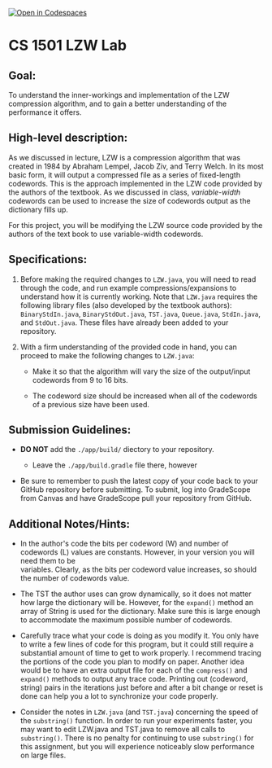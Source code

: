 [![Open in Codespaces](https://classroom.github.com/assets/launch-codespace-7f7980b617ed060a017424585567c406b6ee15c891e84e1186181d67ecf80aa0.svg)](https://classroom.github.com/open-in-codespaces?assignment_repo_id=14153920)
# CS 1501 LZW Lab

## Goal:
To understand the inner-workings and implementation of the LZW compression
algorithm, and to gain a better understanding of the performance it offers.


## High-level description:
As we discussed in lecture, LZW is a compression algorithm that was created in
1984 by Abraham Lempel, Jacob Ziv, and Terry Welch. In its most basic form, it
will output a compressed file as a series of fixed-length codewords. This is the
approach implemented in the LZW code provided by the authors of the textbook.
As we discussed in class, *variable-width* codewords can be used to increase
the size of codewords output as the dictionary fills up.

For this project, you will be modifying the LZW source code provided by the
authors of the text book to use variable-width codewords.


## Specifications:
1. Before making the required changes to `LZW.java`, you will need to read
	through the code, and run example compressions/expansions to understand
	how it is currently working. Note that `LZW.java` requires the following
	library files (also developed by the textbook authors): `BinaryStdIn.java`,
	`BinaryStdOut.java`, `TST.java`, `Queue.java`, `StdIn.java`, and `StdOut.java`.
	These files have already been added to your repository.

1. With a firm understanding of the provided code in hand, you can proceed to
	make the following changes to `LZW.java`:

	* Make it so that the algorithm will vary the size of the output/input codewords
		from 9 to 16 bits.

	* The codeword size should be increased when all of the codewords of a previous
		size have been used.


## Submission Guidelines:
* **DO NOT** add the `./app/build/` diectory to your repository.
    * Leave the `./app/build.gradle` file there, however

* Be sure to remember to push the latest copy of your code back to your GitHub
    repository before submitting. To submit, log into GradeScope from Canvas and
    have GradeScope pull your repository from GitHub.


## Additional Notes/Hints:
* In the author's code the bits per codeword (W) and number of codewords
	(L) values are constants. However, in your version you will need them to be 	
	variables. Clearly, as the bits per codeword value increases, so should the number
	of codewords value.

* The TST the author uses can grow dynamically, so it does not matter how large
	the dictionary will be. However, for the `expand()` method an array of String
	is used for the dictionary. Make sure this is large enough to accommodate the
	maximum possible number of codewords.

* Carefully trace what your code is doing as you modify it. You only have
	to write a few lines of code for this program, but it could still require a 	
	substantial amount of time to get to work properly. I recommend tracing the
	portions of the code you plan to modify on paper. Another idea would be to have
	an extra output file for each of the `compress()` and `expand()` methods to
	output any trace code. Printing out (codeword, string) pairs in the iterations
	just before and after a bit change or reset is done can help you a lot to
	synchronize your code properly.

* Consider the notes in `LZW.java` (and `TST.java`) concerning the speed of the
	`substring()` function. In order to run your experiments faster, you may want
	to edit LZW.java and TST.java to remove all calls to `substring()`.
	There is no penalty for continuing to use `substring()` for this assignment, but
	you will experience noticeably slow performance on large files.
